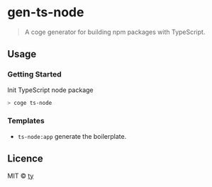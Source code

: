 # gen-ts-node

> A coge generator for building npm packages with TypeScript.

## Usage

### Getting Started

Init TypeScript node package

```bash
> coge ts-node
```

### Templates

- `ts-node:app` generate the boilerplate.

## Licence

MIT &copy; [ty](towyuan@outlook.com>)
